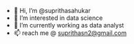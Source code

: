 - 👋 Hi, I’m @suprithasahukar
- 👀 I’m interested in data science
- 🌱 I’m currently working as data analyst
- 📫 reach me @ suprithasn2@gmail.com

<!---
suprithasahukar/suprithasahukar is a ✨ special ✨ repository because its `README.md` (this file) appears on your GitHub profile.
You can click the Preview link to take a look at your changes.
--->
